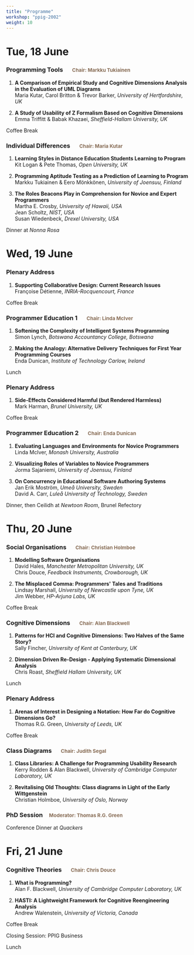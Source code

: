 ```yaml
---
title: "Programme"
workshop: "ppig-2002"
weight: 10
---
```


<style>
  chair {
    font-size: 10pt;
    color: #876C55;
    padding-left: 1em;
  }
</style>

# Tue, 18 June

### Programming Tools   <chair>Chair: Markku Tukiainen</chair>

1.  **A Comparison of Empirical Study and Cognitive Dimensions Analysis in the Evaluation of UML Diagrams** \
    Maria Kutar, Carol Britton & Trevor Barker, *University of Hertfordshire, UK*

2.  **A Study of Usability of Z Formalism Based on Cognitive Dimensions** \
    Emma Triffitt & Babak Khazaei, *Sheffield-Hallam University, UK*

Coffee Break

### Individual Differences   <chair>Chair: Maria Kutar</chair>

1.  **Learning Styles in Distance Education Students Learning to Program** \
    Kit Logan & Pete Thomas, *Open University, UK*

2.  **Programming Aptitude Testing as a Prediction of Learning to Program** \
    Markku Tukiainen & Eero Mönkkönen, *University of Joensuu, Finland*

3.  **The Roles Beacons Play in Comprehension for Novice and Expert Programmers** \
    Martha E. Crosby, *University of Hawaii, USA* \
    Jean Scholtz, *NIST, USA* \
    Susan Wiedenbeck, *Drexel University, USA*

Dinner at _Nonna Rosa_

# Wed, 19 June

### Plenary Address

1.  **Supporting Collaborative Design: Current Research Issues** \
    Françoise Détienne, *INRIA-Rocquencourt, France*

Coffee Break

### Programmer Education 1   <chair>Chair: Linda McIver</chair>

1.  **Softening the Complexity of Intelligent Systems Programming** \
    Simon Lynch, *Botswana Accountancy College, Botswana*

2.  **Making the Analogy: Alternative Delivery Techniques for First Year Programming Courses** \
    Enda Dunican, *Institute of Technology Carlow, Ireland*

Lunch

### Plenary Address

1.  **Side-Effects Considered Harmful (but Rendered Harmless)** \
    Mark Harman, *Brunel University, UK*

Coffee Break

### Programmer Education 2   <chair>Chair: Enda Dunican</chair>

1.  **Evaluating Languages and Environments for Novice Programmers** \
    Linda McIver, *Monash University, Australia*

2.  **Visualizing Roles of Variables to Novice Programmers** \
    Jorma Sajaniemi, *University of Joensuu, Finland*

3.  **On Concurrency in Educational Software Authoring Systems** \
    Jan Erik Moström, *Umeå University, Sweden* \
    David A. Carr, *Luleå University of Technology, Sweden*

Dinner, then Ceilidh at _Newtoon Room_, Brunel Refectory

# Thu, 20 June

### Social Organisations   <chair>Chair: Christian Holmboe</chair>

1.  **Modelling Software Organisations** \
    David Hales, *Manchester Metropolitan University, UK* \
    Chris Douce, *Feedback Instruments, Crowborough, UK*

2.  **The Misplaced Comma: Programmers' Tales and Traditions** \
    Lindsay Marshall, *University of Newcastle upon Tyne, UK* \
    Jim Webber, *HP-Arjuna Labs, UK*

Coffee Break

### Cognitive Dimensions   <chair>Chair: Alan Blackwell</chair>

1.  **Patterns for HCI and Cognitive Dimensions: Two Halves of the Same Story?** \
    Sally Fincher, *University of Kent at Canterbury, UK*

2.  **Dimension Driven Re-Design - Applying Systematic Dimensional Analysis** \
    Chris Roast, *Sheffield Hallam University, UK*

Lunch

### Plenary Address

1.  **Arenas of Interest in Designing a Notation: How Far do Cognitive Dimensions Go?** \
    Thomas R.G. Green, *University of Leeds, UK*

Coffee Break

### Class Diagrams   <chair>Chair: Judith Segal</chair>

1.  **Class Libraries: A Challenge for Programming Usability Research** \
    Kerry Rodden & Alan Blackwell, *University of Cambridge Computer Laboratory, UK*

2.  **Revitalising Old Thoughts: Class diagrams in Light of the Early Wittgenstein** \
    Christian Holmboe, *University of Oslo, Norway*

### PhD Session <chair>Moderator: Thomas R.G. Green</chair>

Conference Dinner at _Quackers_

# Fri, 21 June

### Cognitive Theories   <chair>Chair: Chris Douce</chair>

1.  **What is Programming?** \
    Alan F. Blackwell, *University of Cambridge Computer Laboratory, UK*

2.  **HASTI: A Lightweight Framework for Cognitive Reengineering Analysis** \
    Andrew Walenstein, *University of Victoria, Canada*

Coffee Break

Closing Session: PPIG Business

Lunch
